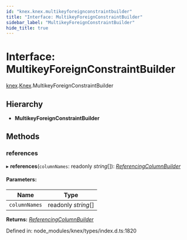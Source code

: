 ```yaml
---
id: "knex.knex.multikeyforeignconstraintbuilder"
title: "Interface: MultikeyForeignConstraintBuilder"
sidebar_label: "MultikeyForeignConstraintBuilder"
hide_title: true
---
```


# Interface: MultikeyForeignConstraintBuilder

[knex](../modules/knex.md).[Knex](../modules/knex.knex-1.md).MultikeyForeignConstraintBuilder

## Hierarchy

* **MultikeyForeignConstraintBuilder**

## Methods

### references

▸ **references**(`columnNames`: readonly *string*[]): [*ReferencingColumnBuilder*](knex.knex.referencingcolumnbuilder.md)

#### Parameters:

Name | Type |
------ | ------ |
`columnNames` | readonly *string*[] |

**Returns:** [*ReferencingColumnBuilder*](knex.knex.referencingcolumnbuilder.md)

Defined in: node_modules/knex/types/index.d.ts:1820
